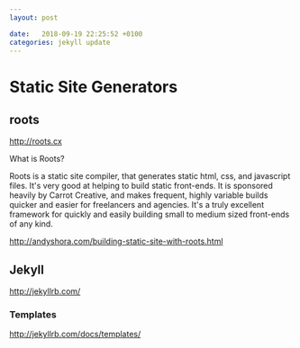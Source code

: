 ```yaml
---
layout: post

date:   2018-09-19 22:25:52 +0100
categories: jekyll update
---
```

Static Site Generators
======================

roots
-----

<http://roots.cx>

What is Roots?

Roots is a static site compiler, that generates static html, css, and
javascript files. It's very good at helping to build static front-ends.
It is sponsored heavily by Carrot Creative, and makes frequent, highly
variable builds quicker and easier for freelancers and agencies. It's a
truly excellent framework for quickly and easily building small to
medium sized front-ends of any kind.

<http://andyshora.com/building-static-site-with-roots.html>

Jekyll
------

<http://jekyllrb.com/>

### Templates

<http://jekyllrb.com/docs/templates/>
